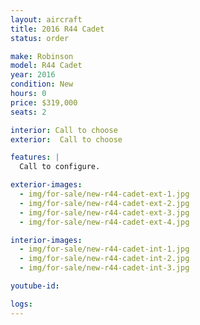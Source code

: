 ```yaml
---
layout: aircraft
title: 2016 R44 Cadet
status: order

make: Robinson
model: R44 Cadet
year: 2016
condition: New
hours: 0
price: $319,000
seats: 2

interior: Call to choose
exterior:  Call to choose

features: |
  Call to configure.

exterior-images:
  - img/for-sale/new-r44-cadet-ext-1.jpg
  - img/for-sale/new-r44-cadet-ext-2.jpg
  - img/for-sale/new-r44-cadet-ext-3.jpg
  - img/for-sale/new-r44-cadet-ext-4.jpg

interior-images:
  - img/for-sale/new-r44-cadet-int-1.jpg
  - img/for-sale/new-r44-cadet-int-2.jpg
  - img/for-sale/new-r44-cadet-int-3.jpg

youtube-id:

logs:
---
```

